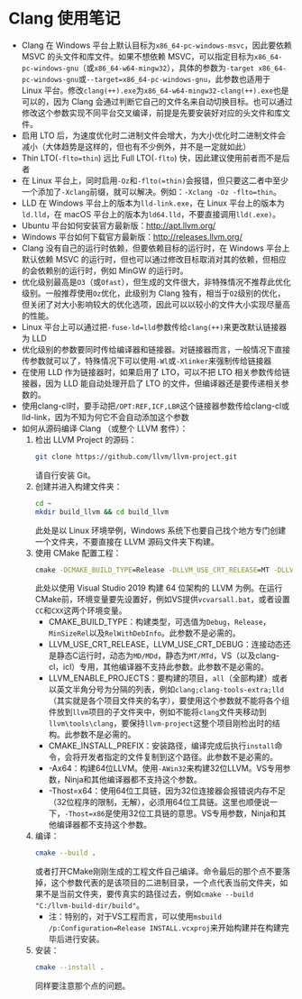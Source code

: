 # Clang 使用笔记
- Clang 在 Windows 平台上默认目标为`x86_64-pc-windows-msvc`，因此要依赖 MSVC 的头文件和库文件。如果不想依赖 MSVC，可以指定目标为`x86_64-pc-windows-gnu`（或`x86_64-w64-mingw32`），具体的参数为`-target x86_64-pc-windows-gnu`或`--target=x86_64-pc-windows-gnu`，此参数也适用于 Linux 平台。修改`clang(++).exe`为`x86_64-w64-mingw32-clang(++).exe`也是可以的，因为 Clang 会通过判断它自己的文件名来自动切换目标。也可以通过修改这个参数实现不同平台交叉编译，前提是先要安装好对应的头文件和库文件。
- 启用 LTO 后，为速度优化时二进制文件会增大，为大小优化时二进制文件会减小（大体趋势是这样的，但也有不少例外，并不是一定就如此）
- Thin LTO(`-flto=thin`) 远比 Full LTO(`-flto`) 快，因此建议使用前者而不是后者
- 在 Linux 平台上，同时启用`-Oz`和`-flto(=thin)`会报错，但只要这二者中至少一个添加了`-Xclang`前缀，就可以解决。例如：`-Xclang -Oz -flto=thin`。
- LLD 在 Windows 平台上的版本为`lld-link.exe`，在 Linux 平台上的版本为`ld.lld`，在 macOS 平台上的版本为`ld64.lld`，不要直接调用`lld(.exe)`。
- Ubuntu 平台如何安装官方最新版：http://apt.llvm.org/
- Windows 平台如何下载官方最新版：http://releases.llvm.org/
- Clang 没有自己的运行时依赖，但要依赖目标的运行时，在 Windows 平台上默认依赖 MSVC 的运行时，但也可以通过修改目标取消对其的依赖，但相应的会依赖别的运行时，例如 MinGW 的运行时。
- 优化级别最高是`O3`（或`Ofast`），但生成的文件很大，非特殊情况不推荐此优化级别。一般推荐使用`Oz`优化，此级别为 Clang 独有，相当于`O2`级别的优化，但关闭了对大小影响较大的优化选项，因此可以以较小的文件大小实现尽量高的性能。
- Linux 平台上可以通过把`-fuse-ld=lld`参数传给`clang(++)`来更改默认链接器为 LLD
- 优化级别的参数要同时传给编译器和链接器。对链接器而言，一般情况下直接传参数就可以了，特殊情况下可以使用`-Wl`或`-Xlinker`来强制传给链接器
- 在使用 LLD 作为链接器时，如果启用了 LTO，可以不把 LTO 相关参数传给链接器，因为 LLD 能自动处理开启了 LTO 的文件，但编译器还是要传递相关参数的。
- 使用clang-cl时，要手动把`/OPT:REF,ICF,LBR`这个链接器参数传给clang-cl或lld-link，因为不知为何它不会自动添加这个参数
- 如何从源码编译 Clang （或整个 LLVM 套件）：
  1. 检出 LLVM Project 的源码：
     ```bash
     git clone https://github.com/llvm/llvm-project.git
     ```
     请自行安装 Git。
  2. 创建并进入构建文件夹：
     ```bash
     cd ~
     mkdir build_llvm && cd build_llvm
     ```
     此处是以 Linux 环境举例，Windows 系统下也要自己找个地方专门创建一个文件夹，不要直接在 LLVM 源码文件夹下构建。
  3. 使用 CMake 配置工程：
     ```bat
     cmake -DCMAKE_BUILD_TYPE=Release -DLLVM_USE_CRT_RELEASE=MT -DLLVM_USE_CRT_DEBUG=MTd -DLLVM_ENABLE_PROJECTS=clang -DCMAKE_INSTALL_PREFIX=C:/LLVM -G"Visual Studio 16 2019" -Ax64 -Thost=x64 <llvm-project源码根目录>\llvm
     ```
     此处以使用 Visual Studio 2019 构建 64 位架构的 LLVM 为例。在运行CMake前，环境变量要先设置好，例如VS提供`vcvarsall.bat`，或者设置`CC`和`CXX`这两个环境变量。
     - CMAKE_BUILD_TYPE：构建类型，可选值为`Debug`，`Release`，`MinSizeRel`以及`RelWithDebInfo`。此参数不是必需的。
     - LLVM_USE_CRT_RELEASE，LLVM_USE_CRT_DEBUG：连接动态还是静态C运行时，动态为`MD/MDd`，静态为`MT/MTd`，VS（以及clang-cl，icl）专用，其他编译器不支持此参数。此参数不是必需的。
     - LLVM_ENABLE_PROJECTS：要构建的项目，`all`（全部构建）或者以英文半角分号为分隔的列表，例如`clang;clang-tools-extra;lld`（其实就是各个项目文件夹的名字），要使用这个参数就不能将各个组件放到`llvm`项目的子文件夹中，例如不能将`clang`文件夹移动到`llvm\tools\clang`，要保持`llvm-project`这整个项目刚检出时的结构。此参数不是必需的。
     - CMAKE_INSTALL_PREFIX：安装路径，编译完成后执行`install`命令，会将开发者指定的文件复制到这个路径。此参数不是必需的。
     - -Ax64：构建64位LLVM。使用`-AWin32`来构建32位LLVM。VS专用参数，Ninja和其他编译器都不支持这个参数。
     - -Thost=x64：使用64位工具链，因为32位连接器会报错说内存不足（32位程序的限制，无解），必须用64位工具链。这里也顺便说一下，`-Thost=x86`是使用32位工具链的意思。VS专用参数，Ninja和其他编译器都不支持这个参数。
  4. 编译：
     ```bash
     cmake --build .
     ```
     或者打开CMake刚刚生成的工程文件自己编译。命令最后的那个点不要落掉，这个参数代表的是该项目的二进制目录，一个点代表当前文件夹，如果不是当前文件夹，要传真实的路径过去，例如`cmake --build "C:/llvm-build-dir/build"`。
     - 注：特别的，对于VS工程而言，可以使用`msbuild /p:Configuration=Release INSTALL.vcxproj`来开始构建并在构建完毕后进行安装。
  5. 安装：
     ```bash
     cmake --install .
     ```
     同样要注意那个点的问题。
